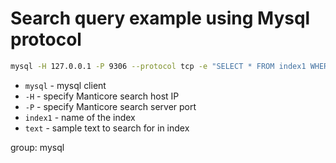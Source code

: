 # Search query example using Mysql protocol

```bash
mysql -H 127.0.0.1 -P 9306 --protocol tcp -e "SELECT * FROM index1 WHERE MATCH('text')"
```

- `mysql` - mysql client
- `-H` - specify Manticore search host IP
- `-P` - specify Manticore search server port
- `index1` - name of the index
- `text` - sample text to search for in index

group: mysql



